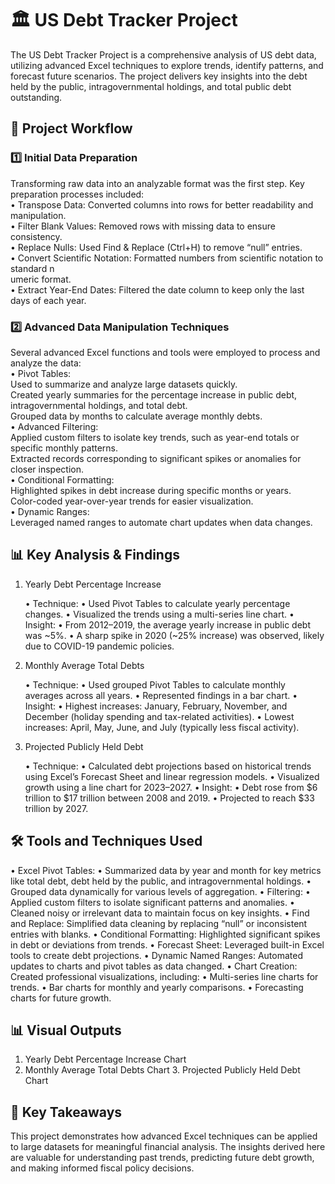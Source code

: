 # 🏛️ US Debt Tracker Project <br>

The US Debt Tracker Project is a comprehensive analysis of US debt data, utilizing advanced Excel techniques to explore trends, identify patterns, and forecast future scenarios. The project delivers key insights into the debt held by the public, intragovernmental holdings, and total public debt outstanding.

## 📂 Project Workflow

<h3>1️⃣ Initial Data Preparation</h3>

Transforming raw data into an analyzable format was the first step. Key preparation processes included:<br>
	•	Transpose Data: Converted columns into rows for better readability and manipulation.<br>
	•	Filter Blank Values: Removed rows with missing data to ensure consistency.<br>
	•	Replace Nulls: Used Find & Replace (Ctrl+H) to remove “null” entries.<br>
	•	Convert Scientific Notation: Formatted numbers from scientific notation to standard n<br>umeric format.<br>
	•	Extract Year-End Dates: Filtered the date column to keep only the last days of each year.<br>
 
 <h3>2️⃣ Advanced Data Manipulation Techniques</h3>

Several advanced Excel functions and tools were employed to process and analyze the data:<br>
	•	Pivot Tables:<br>
			Used to summarize and analyze large datasets quickly.<br>
			Created yearly summaries for the percentage increase in public debt, intragovernmental holdings, and total debt.<br>
			Grouped data by months to calculate average monthly debts.<br>
	•	Advanced Filtering:<br>
			Applied custom filters to isolate key trends, such as year-end totals or specific monthly patterns.<br>
			Extracted records corresponding to significant spikes or anomalies for closer inspection.<br>
	•	Conditional Formatting:<br>
			Highlighted spikes in debt increase during specific months or years.<br>
			Color-coded year-over-year trends for easier visualization.<br>
	•	Dynamic Ranges: <br>
 			Leveraged named ranges to automate chart updates when data changes.<br>

## 📊 Key Analysis & Findings

1. Yearly Debt Percentage Increase

	•	Technique:
	•	Used Pivot Tables to calculate yearly percentage changes.
	•	Visualized the trends using a multi-series line chart.
	•	Insight:
	•	From 2012–2019, the average yearly increase in public debt was ~5%.
	•	A sharp spike in 2020 (~25% increase) was observed, likely due to COVID-19 pandemic policies.

2. Monthly Average Total Debts

	•	Technique:
	•	Used grouped Pivot Tables to calculate monthly averages across all years.
	•	Represented findings in a bar chart.
	•	Insight:
	•	Highest increases: January, February, November, and December (holiday spending and tax-related activities).
	•	Lowest increases: April, May, June, and July (typically less fiscal activity).

3. Projected Publicly Held Debt

	•	Technique:
	•	Calculated debt projections based on historical trends using Excel’s Forecast Sheet and linear regression models.
	•	Visualized growth using a line chart for 2023–2027.
	•	Insight:
	•	Debt rose from $6 trillion to $17 trillion between 2008 and 2019.
	•	Projected to reach $33 trillion by 2027.


## 🛠️ Tools and Techniques Used

  •	Excel Pivot Tables:
  •	Summarized data by year and month for key metrics like total debt, debt held by the public, and intragovernmental holdings.
  •	Grouped data dynamically for various levels of aggregation.
  •	Filtering:
  •	Applied custom filters to isolate significant patterns and anomalies.
  •	Cleaned noisy or irrelevant data to maintain focus on key insights.
  •	Find and Replace: Simplified data cleaning by replacing “null” or inconsistent entries with blanks.
  •	Conditional Formatting: Highlighted significant spikes in debt or deviations from trends.
  •	Forecast Sheet: Leveraged built-in Excel tools to create debt projections.
  •	Dynamic Named Ranges: Automated updates to charts and pivot tables as data changed.
  •	Chart Creation: Created professional visualizations, including:
  •	Multi-series line charts for trends.
  •	Bar charts for monthly and yearly comparisons.
  •	Forecasting charts for future growth.


## 📊 Visual Outputs

  1.	Yearly Debt Percentage Increase Chart
  2.	Monthly Average Total Debts Chart
	3.	Projected Publicly Held Debt Chart

## 🧾 Key Takeaways

This project demonstrates how advanced Excel techniques can be applied to large datasets for meaningful financial analysis. The insights derived here are valuable for understanding past trends, predicting future debt growth, and making informed fiscal policy decisions.
